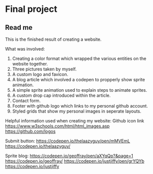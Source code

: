 # Final project
## Read me

This is the finished result of creating a website. 

What was involved:
1. Creating a color format which wrapped the various entities on the website together.
2. Three pictures taken by myself.
3. A custom logo and favicon.
4. A blog article which involved a codepen to propperly show sprite animation.
5. A simple sprite animation used to explain steps to animate sprites. 
6. A custom drop cap introduced within the article.
7. Contact form.
8. Footer with github logo which links to my personal github account. 
9. Styled grids that show my personal images in seperate layouts. 

Helpful information used when creating my website:
Github icon link
https://www.w3schools.com/html/html_images.asp
https://github.com/logos

Submit button:
https://codepen.io/thelaazyguy/pen/mMVEmL
https://codepen.io/thelaazyguy/

Sprite blog:
https://codepen.io/geoffray/pen/aXYqQp?&page=1
https://codepen.io/geoffray/
https://codepen.io/justjiffy/pen/grYQYb
https://codepen.io/justjiffy